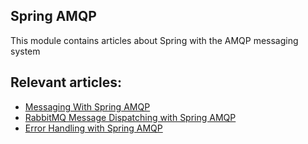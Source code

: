 ## Spring AMQP

This module contains articles about Spring with the AMQP messaging system

## Relevant articles:

- [Messaging With Spring AMQP](https://www.baeldung.com/spring-amqp)
- [RabbitMQ Message Dispatching with Spring AMQP](https://www.baeldung.com/rabbitmq-spring-amqp)
- [Error Handling with Spring AMQP](https://www.baeldung.com/spring-amqp-error-handling)
